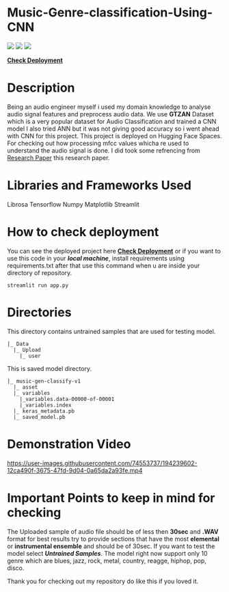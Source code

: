 # Music-Genre-classification-Using-CNN

<a href="https://www.linkedin.com/in/tusharnautiyal/"> <img src = "https://img.shields.io/badge/LinkedIn-0077B5?style=for-the-badge&logo=linkedin&logoColor=white"/></a> 
<img src = "https://img.shields.io/badge/Python-FFD43B?style=for-the-badge&logo=python&logoColor=blue"/> <img src = "https://img.shields.io/badge/Streamlit-FF4B4B?style=for-the-badge&logo=Streamlit&logoColor=white"/> 

<a href= 'https://huggingface.co/spaces/TusharNautiyal/Music-Genre-Classification'>**Check Deployment**</a>

# Description
Being an audio engineer myself i used my domain knowledge to analyse audio signal features and preprocess audio data. We use **GTZAN** Dataset which is a very popular dataset for Audio Classification and trained a CNN model I also tried ANN but it was not giving good accuracy so i went ahead with CNN for this project. This project is deployed on Hugging Face Spaces. For checking out how processing mfcc values whicha re used to understand the audio signal is done. I did took some refrencing from <a href = "https://www.researchgate.net/publication/324218667_Music_Genre_Classification_using_Machine_Learning_Techniques">Research Paper</a> this research paper.

# Libraries and Frameworks Used
Librosa
Tensorflow 
Numpy
Matplotlib
Streamlit

# How to check deployment
You can see the deployed project here <a href = 'https://huggingface.co/spaces/TusharNautiyal/Music-Genre-Classification'>**Check Deployment**</a> or if you want to use this code in your ***local machine***, install requirements using requirements.txt after that use this command when u are inside your directory of repository.

```
streamlit run app.py
```

# Directories 

This directory contains untrained samples that are used for testing model.

```
|_ Data
  |_ Upload
    |_ user
```

This is saved model directory.

```
|_ music-gen-classify-v1
  |_ asset
  |_ variables
    |_variables.data-00000-of-00001
    |_variables.index
  |_ keras_metadata.pb
  |_ saved_model.pb
```
# Demonstration Video


https://user-images.githubusercontent.com/74553737/194239602-12ca490f-3675-47fd-9d04-0a65da2a93fe.mp4



# Important Points to keep in mind for checking
The Uploaded sample of audio file should be of less then **30sec** and **.WAV** format for best results try to provide sections that have the most **elemental** or **instrumental ensemble** and should be of 30sec. If you want to test the model select ***Untrained Samples***. The model right now support only 10 genre which are blues, jazz, rock, metal, country, reagge, hiphop, pop, disco.

Thank you for checking out my repository do like this if you loved it.
